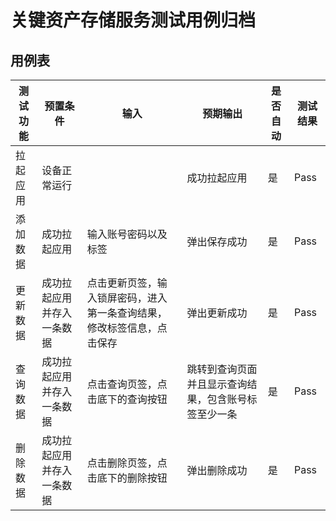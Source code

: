 # 关键资产存储服务测试用例归档

## 用例表

| 测试功能 | 预置条件          | 输入                                  | 预期输出                       |是否自动|测试结果|
|------|---------------|-------------------------------------|----------------------------|--------------------------------|--------------------------------|
| 拉起应用 | 	设备正常运行       | 		                                  | 成功拉起应用 |是|Pass|
| 添加数据 | 	成功拉起应用       | 	输入账号密码以及标签                         | 弹出保存成功 |是|Pass|
| 更新数据 | 成功拉起应用并存入一条数据 | 点击更新页签，输入锁屏密码，进入第一条查询结果，修改标签信息，点击保存 | 弹出更新成功   |是|Pass|
| 查询数据 | 成功拉起应用并存入一条数据| 点击查询页签，点击底下的查询按钮                    | 跳转到查询页面并且显示查询结果，包含账号标签至少一条 |是|Pass|
| 删除数据 | 成功拉起应用并存入一条数据| 点击删除页签，点击底下的删除按钮                    | 弹出删除成功   |是|Pass|